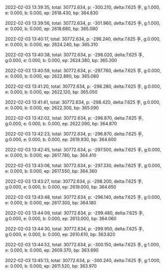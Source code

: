 2022-02-03 13:39:35, total: 30772.634, p: -300.210, delta:7.625 手, g:1.000, e: 0.000, b: 0.000, ep: 2618.430, bp: 364.830

2022-02-03 13:39:56, total: 30772.634, p: -301.960, delta:7.625 手, g:1.000, e: 0.000, b: 0.000, ep: 2618.680, bp: 365.080

2022-02-03 13:40:17, total: 30772.634, p: -298.240, delta:7.625 手, g:0.000, e: 0.000, b: 0.000, ep: 2624.240, bp: 365.310

2022-02-03 13:40:38, total: 30772.634, p: -298.020, delta:7.625 手, g:0.000, e: 0.000, b: 0.000, ep: 2624.380, bp: 365.300

2022-02-03 13:40:59, total: 30772.634, p: -297.760, delta:7.625 手, g:0.000, e: 0.000, b: 0.000, ep: 2622.880, bp: 365.080

2022-02-03 13:41:20, total: 30772.634, p: -298.280, delta:7.625 手, g:0.000, e: 0.000, b: 0.000, ep: 2622.120, bp: 365.050

2022-02-03 13:41:41, total: 30772.634, p: -298.420, delta:7.625 手, g:0.000, e: 0.000, b: 0.000, ep: 2622.300, bp: 365.090

2022-02-03 13:42:02, total: 30772.634, p: -296.870, delta:7.625 手, g:0.000, e: 0.000, b: 0.000, ep: 2622.090, bp: 364.870

2022-02-03 13:42:23, total: 30772.634, p: -296.870, delta:7.625 手, g:0.000, e: 0.000, b: 0.000, ep: 2619.930, bp: 364.600

2022-02-03 13:42:45, total: 30772.634, p: -297.500, delta:7.625 手, g:0.000, e: 0.000, b: 0.000, ep: 2617.780, bp: 364.410

2022-02-03 13:43:06, total: 30772.634, p: -297.330, delta:7.625 手, g:0.000, e: 0.000, b: 0.000, ep: 2617.550, bp: 364.360

2022-02-03 13:43:27, total: 30772.634, p: -298.200, delta:7.625 手, g:0.000, e: 0.000, b: 0.000, ep: 2619.000, bp: 364.650

2022-02-03 13:43:48, total: 30772.634, p: -296.140, delta:7.625 手, g:0.000, e: 0.000, b: 0.000, ep: 2617.300, bp: 364.180

2022-02-03 13:44:09, total: 30772.634, p: -299.480, delta:7.625 手, g:0.000, e: 0.000, b: 0.000, ep: 2613.000, bp: 364.060

2022-02-03 13:44:30, total: 30772.634, p: -299.950, delta:7.625 手, g:0.000, e: 0.000, b: 0.000, ep: 2610.610, bp: 363.820

2022-02-03 13:44:52, total: 30772.634, p: -300.150, delta:7.625 手, g:1.000, e: 0.000, b: 0.000, ep: 2609.370, bp: 363.690

2022-02-03 13:45:13, total: 30772.634, p: -300.240, delta:7.625 手, g:1.000, e: 0.000, b: 0.000, ep: 2611.520, bp: 363.970
